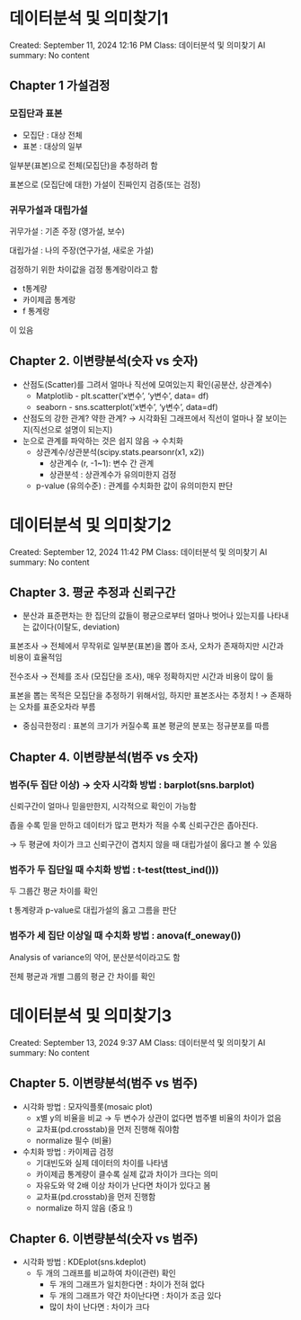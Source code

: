 # 데이터분석 및 의미찾기1

Created: September 11, 2024 12:16 PM
Class: 데이터분석 및 의미찾기
AI summary: No content

## Chapter 1 가설검정

### 모집단과 표본

- 모집단 :  대상 전체
- 표본 : 대상의 일부

일부분(표본)으로 전체(모집단)을 추정하려 함

표본으로 (모집단에 대한) 가설이 진짜인지 검증(또는 검정)

### 귀무가설과 대립가설

귀무가설 : 기존 주장 (영가설, 보수)

대립가설 :  나의 주장(연구가설, 새로운 가설)

검정하기 위한 차이값을 검정 통계랑이라고 함

- t통계량
- 카이제곱 통계랑
- f 통계랑

이 있음

## Chapter 2. 이변량분석(숫자 vs 숫자)

- 산점도(Scatter)를 그려서 얼마나 직선에 모여있는지 확인(공분산, 상관계수)
    - Matplotlib - plt.scatter(’x변수’, ‘y변수’, data= df)
    - seaborn - sns.scatterplot(’x변수’, ‘y변수’, data=df)
- 산점도의 강한 관계? 약한 관계? → 시각화된 그래프에서 직선이 얼마나 잘 보이는지(직선으로 설명이 되는지)
- 눈으로 관계를 파악하는 것은 쉽지 않음 → 수치화
    - 상관계수/상관분석(scipy.stats.pearsonr(x1, x2))
        - 상관계수 (r, -1~1): 변수 간 관계
        - 상관분석 : 상관계수가 유의미한지 검정
    - p-value (유의수준) : 관계를 수치화한 값이 유의미한지 판단


# 데이터분석 및 의미찾기2

Created: September 12, 2024 11:42 PM
Class: 데이터분석 및 의미찾기
AI summary: No content

## Chapter 3. 평균 추정과 신뢰구간

- 분산과 표준편차는 한 집단의 값들이 평균으로부터 얼마나 벗어나 있는지를 나타내는 값이다(이탈도, deviation)

표본조사 → 전체에서 무작위로 일부분(표본)을 뽑아 조사, 오차가 존재하지만 시간과 비용이 효율적임

전수조사 → 전체를 조사 (모집단을 조사), 매우 정확하지만 시간과 비용이 많이 듦

표본을 뽑는 목적은 모집단을 추정하기 위해서임, 하지만 표본조사는 추정치 ! → 존재하는 오차를 표준오차라 부름

- 중심극한정리 : 표본의 크기가 커질수록 표본 평균의 분포는 정규분포를 따름

## Chapter 4. 이변량분석(범주 vs 숫자)

### 범주(두 집단 이상) → 숫자 시각화 방법 : barplot(sns.barplot)

신뢰구간이 얼마나 믿을만한지, 시각적으로 확인이 가능함

좁을 수록 믿을 만하고 데이터가 많고 편차가 적을 수록 신뢰구간은 좁아진다.

→ 두 평균에 차이가 크고 신뢰구간이 겹치지 않을 때 대립가설이 옳다고 볼 수 있음

### 범주가 두 집단일 때 수치화 방법 : t-test(ttest_ind()))

두 그룹간 평균 차이를 확인

t 통계량과 p-value로 대립가설의 옳고 그름을 판단

### 범주가 세 집단 이상일 때 수치화 방법 : anova(f_oneway())

Analysis of variance의 약어, 분산분석이라고도 함

전체 평균과 개별 그룹의 평균 간 차이를 확인


# 데이터분석 및 의미찾기3

Created: September 13, 2024 9:37 AM
Class: 데이터분석 및 의미찾기
AI summary: No content

## Chapter 5. 이변량분석(범주 vs 범주)

- 시각화 방법 : 모자익플롯(mosaic plot)
    - x별 y의 비율을 비교 → 두 변수가 상관이 없다면 범주별 비율의 차이가 없음
    - 교차표(pd.crosstab)을 먼저 진행해 줘야함
    - normalize 필수 (비율)
- 수치화 방법 : 카이제곱 검정
    - 기대빈도와 실제 데이터의 차이를 나타냄
    - 카이제곱 통계량이 클수록 실제 값과 차이가 크다는 의미
    - 자유도와 약 2배 이상 차이가 난다면 차이가 있다고 봄
    - 교차표(pd.crosstab)을 먼저 진행함
    - normalize 하지 않음 (중요 !)
    

## Chapter 6. 이변량분석(숫자 vs 범주)

- 시각화 방법 : KDEplot(sns.kdeplot)
    - 두 개의 그래프를 비교하여 차이(관련) 확인
        - 두 개의 그래프가 일치한다면 : 차이가 전혀 없다
        - 두 개의 그래프가 약간 차이난다면 : 차이가 조금 있다
        - 많이 차이 난다면 : 차이가 크다

